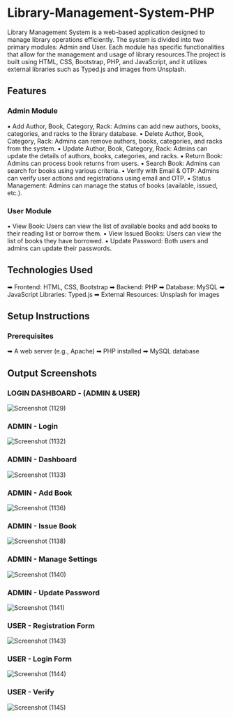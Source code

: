 # Library-Management-System-PHP
Library Management System is a web-based application designed to manage library operations efficiently. The system is divided into two primary modules: Admin and User. Each module has specific functionalities that allow for the management and usage of library resources.The project is built using HTML, CSS, Bootstrap, PHP, and JavaScript, and it utilizes external libraries such as Typed.js and images from Unsplash.

## Features
### Admin Module
▪️ Add Author, Book, Category, Rack: Admins can add new authors, books, categories, and racks to the library database.
▪️ Delete Author, Book, Category, Rack: Admins can remove authors, books, categories, and racks from the system.
▪️ Update Author, Book, Category, Rack: Admins can update the details of authors, books, categories, and racks.
▪️ Return Book: Admins can process book returns from users.
▪️ Search Book: Admins can search for books using various criteria.
▪️ Verify with Email & OTP: Admins can verify user actions and registrations using email and OTP.
▪️ Status Management: Admins can manage the status of books (available, issued, etc.).

### User Module
▪️ View Book: Users can view the list of available books and add books to their reading list or borrow them.
▪️ View Issued Books: Users can view the list of books they have borrowed.
▪️ Update Password: Both users and admins can update their passwords.

## Technologies Used
➡ Frontend: HTML, CSS, Bootstrap
➡ Backend: PHP
➡ Database: MySQL
➡ JavaScript Libraries: Typed.js
➡ External Resources: Unsplash for images

## Setup Instructions
### Prerequisites
➡ A web server (e.g., Apache)
➡ PHP installed
➡ MySQL database

## Output Screenshots 

### LOGIN DASHBOARD - (ADMIN & USER) 
![Screenshot (1129)](https://github.com/prajwalchapke055/Library-Management-System-PHP/assets/122814333/53831ae7-a9ff-48e9-8cac-cc344fced7cb)

### ADMIN - Login
![Screenshot (1132)](https://github.com/prajwalchapke055/Library-Management-System-PHP/assets/122814333/468a6019-b45e-4511-837f-80835775fbd4)

### ADMIN - Dashboard 
![Screenshot (1133)](https://github.com/prajwalchapke055/Library-Management-System-PHP/assets/122814333/5f374f0e-bf3c-4bc5-b246-c6133222f77a)

### ADMIN - Add Book
![Screenshot (1136)](https://github.com/prajwalchapke055/Library-Management-System-PHP/assets/122814333/a64f67f0-e903-4fe4-bb7d-def022f60c27)

### ADMIN - Issue Book
![Screenshot (1138)](https://github.com/prajwalchapke055/Library-Management-System-PHP/assets/122814333/3d9be0fc-3288-492e-8572-fbe059fd541e)

### ADMIN - Manage Settings
![Screenshot (1140)](https://github.com/prajwalchapke055/Library-Management-System-PHP/assets/122814333/753c58f7-7e78-4ed9-bab2-ad2bc9c66bf4)

### ADMIN - Update Password 
![Screenshot (1141)](https://github.com/prajwalchapke055/Library-Management-System-PHP/assets/122814333/93414ac4-fd69-4f18-ae1e-b6888cf4cf1b)

### USER - Registration Form 
![Screenshot (1143)](https://github.com/prajwalchapke055/Library-Management-System-PHP/assets/122814333/049e1e6e-ae52-48fd-97f2-c0b407a516dc)

### USER - Login Form 
![Screenshot (1144)](https://github.com/prajwalchapke055/Library-Management-System-PHP/assets/122814333/a79a081b-1664-4b39-9dfa-b48fb2dda49d)

### USER - Verify 
![Screenshot (1145)](https://github.com/prajwalchapke055/Library-Management-System-PHP/assets/122814333/cc337e8f-01b8-41ab-aa08-9b999ab02e9d)


